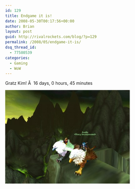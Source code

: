```yaml
---
id: 129
title: Endgame it is!
date: 2008-05-30T00:17:56+00:00
author: Brian
layout: post
guid: http://rivalrockets.com/blog/?p=129
permalink: /2008/05/endgame-it-is/
dsq_thread_id:
  - 77580539
categories:
  - Gaming
  - WoW
---
```

Gratz Kim! Â  16 days, 0 hours, 45 minutes

[<img class="alignnone size-medium wp-image-130" src="/content/2008/05/end_game_it_is-400x300.jpg" alt="" width="400" height="300" />](/content/2008/05/end_game_it_is.jpg)